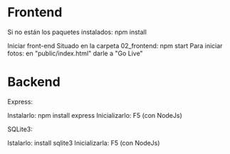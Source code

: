 

# Frontend

Si no están los paquetes instalados: npm install

Iniciar front-end
Situado en la carpeta 02_frontend: npm start
Para iniciar fotos: en "public/index.html" darle a "Go Live"

# Backend

Express: 

Instalarlo: npm install express
Inicializarlo: F5 (con NodeJs)

SQLite3:

Istalarlo: install sqlite3
Inicializarla: F5 (con NodeJs)